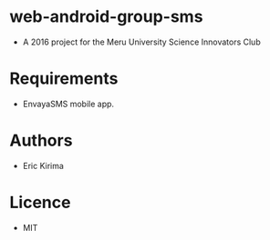 # web-android-group-sms

- A 2016 project for the Meru University Science Innovators Club

# Requirements

- EnvayaSMS mobile app.

# Authors

- Eric Kirima

# Licence 

- MIT